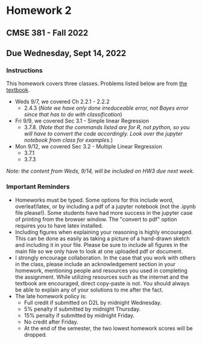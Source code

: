 # Homework 2
## CMSE 381 - Fall 2022
## Due Wednesday, Sept 14, 2022


### Instructions
This homework covers three classes. Problems listed below are from [the textbook](https://www.statlearning.com/). 

- Weds 9/7, we covered Ch 2.2.1 - 2.2.2
    * 2.4.3 (*Note we have only done irreduceable error, not Bayes error since that has to do with classification*)
- Fri 9/9, we covered Sec 3.1 - Simple linear Regression
    * 3.7.8. (*Note that the commands listed are for R, not python, so you will have to convert the code accordingly.  Look over the jupyter notebook from class for examples.*)
- Mon 9/12, we covered Sec 3.2 - Multiple Linear Regression
    * 3.7.1
    * 3.7.3

*Note: the content from Weds, 9/14, will be included on HW3 due next week.*

### Important Reminders

- Homeworks must be typed. Some options for this include word, overleaf/latex, or by including a pdf of a jupyter notebook (not the .ipynb file please!). Some students have had more success in the jupyter case of printing from the browser window.  The "convert to pdf" option requires you to have latex installed. 
- Including figures when explaining your reasoning is highly encouraged.  This can be done as easily as taking a picture of a hand-drawn sketch and including it in your file. Please be sure to include all figures in the main file so we only have to look at one uploaded pdf or document. 
- I strongly encourage collaboration.  In the case that you work with others in the class, please include an acknowledgement section in your homework, mentioning people and resources you used in completing the assignment. While utilizing resources such as the internet and the textbook are encouraged, direct copy-paste is not.  You should always be able to explain any of your solutions to me after the fact. 
- The late homework policy is: 
    - Full credit if submitted on D2L by midnight Wednesday. 
    - 5% penalty if submitted by midnight Thursday.
    - 15% penalty if submitted by midnight Friday. 
    - No credit after Friday. 
    - At the end of the semester, the two lowest homework scores will be dropped. 